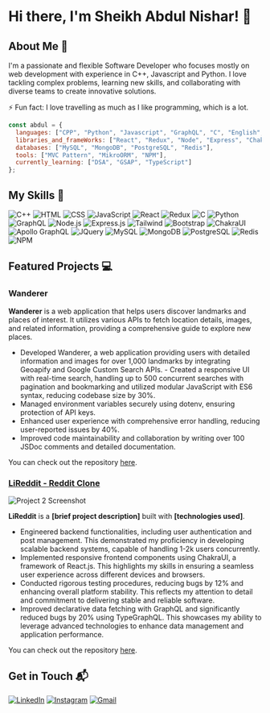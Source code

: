# Hi there, I'm Sheikh Abdul Nishar! 👋

## About Me 🚀

I'm a passionate and flexible Software Developer who focuses mostly on web development with experience in C++, Javascript and Python. I love tackling complex problems, learning new skills, and collaborating with diverse teams to create innovative solutions.

⚡️ Fun fact: I love travelling as much as I like programming, which is a lot.

```js
const abdul = {
  languages: ["CPP", "Python", "Javascript", "GraphQL", "C", "English", "Hindi", "Japanese"],
  libraries_and_frameWorks: ["React", "Redux", "Node", "Express", "ChakraUI", "Apollo Server", "TypeGraphQL", "jQuery"],
  databases: ["MySQL", "MongoDB", "PostgreSQL", "Redis"],
  tools: ["MVC Pattern", "MikroORM", "NPM"],
  currently_learning: ["DSA", "GSAP", "TypeScript"]
};
```


## My Skills 🧠

![C++](https://img.shields.io/badge/C%2B%2B-00599C?style=flat-square&logo=c%2B%2B&logoColor=white)
![HTML](https://img.shields.io/badge/-HTML-E34F26?style=flat-square&logo=html5&logoColor=white)
![CSS](https://img.shields.io/badge/-CSS-1572B6?style=flat-square&logo=css3&logoColor=white)
![JavaScript](https://img.shields.io/badge/-JavaScript-F7DF1E?style=flat-square&logo=javascript&logoColor=black)
![React](https://img.shields.io/badge/-React-61DAFB?style=flat-square&logo=react&logoColor=black)
![Redux](https://img.shields.io/badge/Redux-593D88?style=flat-square&logo=redux&logoColor=white)
![C](https://img.shields.io/badge/C-00599C?style=flat-square&logo=c&logoColor=white)
![Python](https://img.shields.io/badge/Python-FFD43B?style=flat-square&logo=python&logoColor=blue)
![GraphQL](https://img.shields.io/badge/GraphQl-E10098?style=flat-square&logo=graphql&logoColor=white)
![Node.js](https://img.shields.io/badge/-Node.js-339933?style=flat-square&logo=node.js&logoColor=white)
![Express.js](https://img.shields.io/badge/Express%20js-000000?style=flat-square&logo=express&logoColor=white)
![Tailwind](https://img.shields.io/badge/Tailwind_CSS-38B2AC?style=flat-square&logo=tailwind-css&logoColor=white)
![Bootstrap](https://img.shields.io/badge/Bootstrap-563D7C?style=flat-square&logo=bootstrap&logoColor=white)
![ChakraUI](https://img.shields.io/badge/Chakra--UI-319795?style=flat-square&logo=chakra-ui&logoColor=white)
![Apollo GraphQL](https://img.shields.io/badge/Apollo%20GraphQL-311C87?&style=flat-square&logo=Apollo%20GraphQL&logoColor=white)
![JQuery](https://img.shields.io/badge/jQuery-0769AD?style=flat-sqaure&logo=jquery&logoColor=white)
![MySQL](https://img.shields.io/badge/MySQL-005C84?tyle=flat-square&logo=mysql&logoColor=white)
![MongoDB](https://img.shields.io/badge/MongoDB-4EA94B?style=flat-square&logo=mongodb&logoColor=white)
![PostgreSQL](https://img.shields.io/badge/PostgreSQL-316192?style=flat-square&logo=postgresql&logoColor=white)
![Redis](https://img.shields.io/badge/redis-%23DD0031.svg?&style=flat-square&logo=redis&logoColor=white)
![NPM](https://img.shields.io/badge/npm-CB3837?style=flat-square&logo=npm&logoColor=white)

## Featured Projects 💻

### Wanderer

**Wanderer** is a web application that helps users discover landmarks and places of interest. It utilizes various APIs to fetch location details, images, and related information, providing a comprehensive guide to explore new places.

- Developed Wanderer, a web application providing users with detailed information and images for over 1,000 landmarks by integrating Geoapify and Google Custom Search APIs.
​​- Created a responsive UI with real-time search, handling up to 500 concurrent searches with pagination and bookmarking and utilized modular JavaScript with ES6 syntax, reducing codebase size by 30%.
- Managed environment variables securely using dotenv, ensuring protection of API keys.
- Enhanced user experience with comprehensive error handling, reducing user-reported issues by 40%.
- Improved code maintainability and collaboration by writing over 100 JSDoc comments and detailed documentation.

You can check out the repository [here](https://github.com/abdul-nishar/Wanderer).

### [LiReddit - Reddit Clone]()

![Project 2 Screenshot](project_2_screenshot_url)

**LiReddit** is a **[brief project description]** built with **[technologies used]**.

- Engineered backend functionalities, including user authentication and post management. This demonstrated my proficiency in developing scalable backend systems, capable of handling 1-2k users concurrently.
- Implemented responsive frontend components using ChakraUI, a framework of React.js. This highlights my skills in ensuring a seamless user experience across different devices and browsers.
- Conducted rigorous testing procedures, reducing bugs by 12% and enhancing overall platform stability. This reflects my attention to detail and commitment to delivering stable and reliable software.
- Improved declarative data fetching with GraphQL and significantly reduced bugs by 20% using TypeGraphQL. This showcases my ability to leverage advanced technologies to enhance data management and application performance.

You can check out the repository [here](project_2_repository_link).

## Get in Touch 📬

[![LinkedIn](https://img.shields.io/badge/LinkedIn-0077B5?style=for-the-badge&logo=linkedin&logoColor=white)](https://www.linkedin.com/in/sheikh-abdul-nishar-3009ba156)
[![Instagram](https://img.shields.io/badge/Instagram-E4405F?style=for-the-badge&logo=instagram&logoColor=white)](https://www.instagram.com/abdul_nisar_007/)
[![Gmail](https://img.shields.io/badge/Gmail-D14836?style=for-the-badge&logo=gmail&logoColor=white)](mailto:sheikhabdul285@gmail.com)

